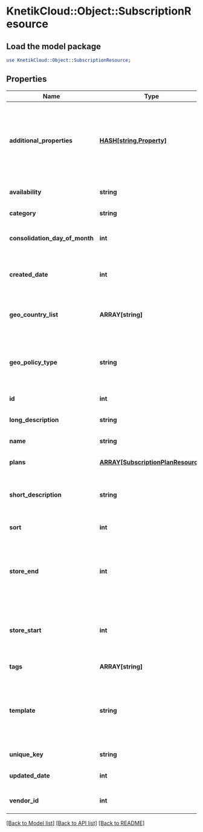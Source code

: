 # KnetikCloud::Object::SubscriptionResource

## Load the model package
```perl
use KnetikCloud::Object::SubscriptionResource;
```

## Properties
Name | Type | Description | Notes
------------ | ------------- | ------------- | -------------
**additional_properties** | [**HASH[string,Property]**](Property.md) | A map of item additional properties, keyed on the property name. Must match the names and types defined in the template for this item type. | [optional] 
**availability** | **string** | Who can purchase this subscription | [optional] 
**category** | **string** | A category for filtering items | [optional] 
**consolidation_day_of_month** | **int** | The day of the month 1..31 this subscription will renew | [optional] 
**created_date** | **int** | The date the item was created, unix timestamp in seconds | [optional] 
**geo_country_list** | **ARRAY[string]** | A list of country iso3 codes to include in the blacklist/whitelist geo policy | [optional] 
**geo_policy_type** | **string** | Whether to use the geo_country_list as a black list or white list for item geographical availability | [optional] 
**id** | **int** | The id of the item | [optional] 
**long_description** | **string** | A long description of the subscription | [optional] 
**name** | **string** | The name of the item | 
**plans** | [**ARRAY[SubscriptionPlanResource]**](SubscriptionPlanResource.md) | The billing options for this subscription | [optional] 
**short_description** | **string** | A short description of the subscription.  Max 255 characters | [optional] 
**sort** | **int** | A number to use in sorting items.  Default 500 | [optional] 
**store_end** | **int** | Used to schedule removal from store.  Null means the subscription will never be removed | [optional] 
**store_start** | **int** | Used to schedule appearance in store.  Null means the subscription will appear now | [optional] 
**tags** | **ARRAY[string]** | List of tags used for filtering items | [optional] 
**template** | **string** | An item template this item is validated against. May be null and no validation of additional properties will be done. | [optional] 
**unique_key** | **string** | The unique key for the item | [optional] 
**updated_date** | **int** | The date the item was last updated | [optional] 
**vendor_id** | **int** | The vendor who provides the item | 

[[Back to Model list]](../README.md#documentation-for-models) [[Back to API list]](../README.md#documentation-for-api-endpoints) [[Back to README]](../README.md)


